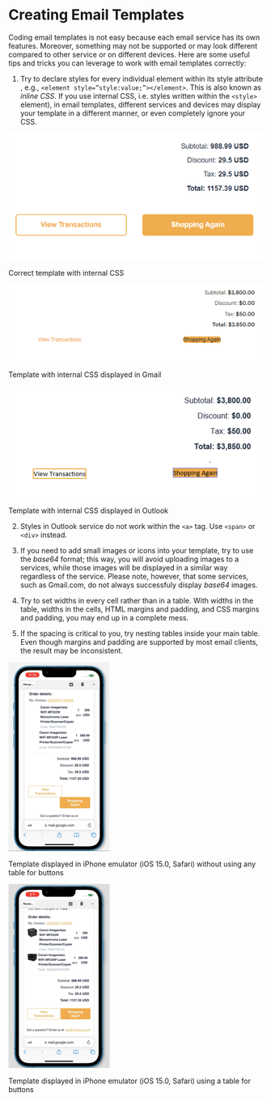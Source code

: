 # Creating Email Templates
Coding email templates is not easy because each email service has its own features. Moreover, something may not be supported or may look different compared to other service or on different devices. Here are some useful tips and tricks you can leverage to work with email templates correctly:

1. Try to declare styles for every individual element within its style attribute , e.g., `<element style=”style:value;”></element>`. This is also known as *inline CSS*. If you use internal CSS, i.e. styles written within the `<style>` element), in email templates, different services and devices may display your template in a different manner, or even completely ignore your CSS.

![Correct template](/docs/media/template-correct-buttons.png)

<p>Correct template with internal CSS</p>

![Template in Gmail](/docs/media/template-gmail-buttons.png)

<p>Template with internal CSS displayed in Gmail</p>

![Template in Outlook](/docs/media/template-outlook-buttons.png)

<p>Template with internal CSS displayed in Outlook</p>

2. Styles in Outlook service do not work within the `<a>` tag. Use `<span>` or `<div>` instead.

3. If you need to add small images or icons into your template, try to use the *base64* format; this way, you will avoid uploading images to a services, while those images will be displayed in a similar way regardless of the service. Please note, however, that some services, such as Gmail.com, do not always successfuly display *base64* images.

4. Try to set widths in every cell rather than in a table. With widths in the table, widths in the cells, HTML margins and padding, and CSS margins and padding, you may end up in a complete mess.

5. If the spacing is critical to you, try nesting tables inside your main table. Even though margins and padding are supported by most email clients, the result may be inconsistent.

![Template displayed on iPhone with incorrect buttons](/docs/media/template-buttons-in-phone-not-correct.png)
<p>Template displayed in iPhone emulator (iOS 15.0, Safari) without using any table for buttons</p>

![Template in iPhone - buttons are correct](/docs/media/template-buttons-in-phone-correct.png)
<p>Template displayed in iPhone emulator (iOS 15.0, Safari) using a table for buttons</p>
